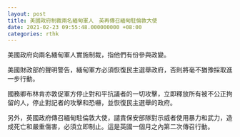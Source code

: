 ```yaml
---
layout: post
title: 美國政府制裁兩名緬甸軍人　英再傳召緬甸駐倫敦大使
date: 2021-02-23 09:55:48.000000000 +08:00
categories: rthk
---
```


美國政府向兩名緬甸軍人實施制裁，指他們有份參與政變。

美國財政部的聲明警告，緬甸軍方必須恢復民主選舉政府，否則將毫不猶豫採取進一步行動。 

國務卿布林肯亦敦促軍方停止對和平抗議者的一切攻擊，立即釋放所有被不公正拘留的人，停止對記者的攻擊和恐嚇，並恢復民主選舉的政府。 

另外，英國政府傳召緬甸駐倫敦大使，譴責保安部隊對示威者使用暴力和武力，造成死亡和嚴重傷害，必須立即制止。這是英國一個月之內第二次傳召行動。
